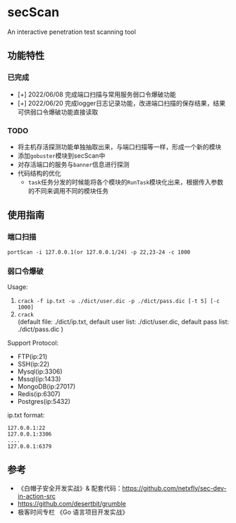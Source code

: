 # secScan  
An interactive penetration test scanning tool  
  
## 功能特性  
### 已完成
- [+] 2022/06/08    完成端口扫描与常用服务弱口令爆破功能
- [+] 2022/06/20    完成logger日志记录功能，改进端口扫描的保存结果，结果可供弱口令爆破功能直接读取
### TODO
- 将主机存活探测功能单独抽取出来，与端口扫描等一样，形成一个新的模块
- 添加`gobuster`模块到secScan中
- 对存活端口的服务与`banner`信息进行探测
- 代码结构的优化
  - `task`任务分发的时候能将各个模块的`RunTask`模块化出来，根据传入参数的不同来调用不同的模块任务


  
## 使用指南  
### 端口扫描
`portScan -i 127.0.0.1(or 127.0.0.1/24) -p 22,23-24 -c 1000`

### 弱口令爆破
Usage:
1. `crack -f ip.txt -u ./dict/user.dic -p ./dict/pass.dic [-t 5] [-c 1000]`
2. `crack`  
     (default file: ./dict/ip.txt, default user list: ./dict/user.dic, default pass list: ./dict/pass.dic )

Support Protocol:
- FTP(ip:21)
- SSH(ip:22)
- Mysql(ip:3306)
- Mssql(ip:1433)
- MongoDB(ip:27017)
- Redis(ip:6307)
- Postgres(ip:5432)

ip.txt format:
```
127.0.0.1:22
127.0.0.1:3306
....
127.0.0.1:6379
```


  
## 参考  
- 《白帽子安全开发实战》& 配套代码：https://github.com/netxfly/sec-dev-in-action-src
- https://github.com/desertbit/grumble
- 极客时间专栏 《Go 语言项目开发实战》
